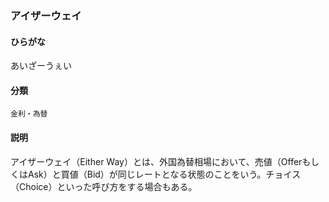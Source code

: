 <div style="display:none;">

## [あ行](securities-terms?id=あ行)

</div>

### アイザーウェイ

#### ひらがな

あいざーうぇい

#### 分類

`金利・為替`

#### 説明

アイザーウェイ（Either Way）とは、外国為替相場において、売値（OfferもしくはAsk）と買値（Bid）が同じレートとなる状態のことをいう。チョイス（Choice）といった呼び方をする場合もある。

<div style="display:none;">

## [か行](securities-terms?id=か行)
## [さ行](securities-terms?id=さ行)
## [た行](securities-terms?id=た行)
## [な行](securities-terms?id=な行)
## [は行](securities-terms?id=は行)
## [ま行](securities-terms?id=ま行)
## [や行](securities-terms?id=や行)
## [ら行](securities-terms?id=ら行)
## [わ行](securities-terms?id=わ行)
## [英数字・記号](securities-terms?id=英数字・記号)

</div>

